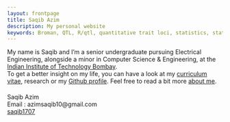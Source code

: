 ```yaml
---
layout: frontpage
title: Saqib Azim
description: My personal website
keywords: Broman, QTL, R/qtl, quantitative trait loci, statistics, statistical genetics, recombination
---
```


My name is Saqib and I’m a senior undergraduate pursuing Electrical Engineering, alongside a minor in Computer Science & Engineering, at the [Indian Institute of Technology Bombay](http://iitb.ac.in/). <br/>
To get a better insight on my life, you can have a look at my [curriculum vitae]({{BASE_PATH}}/assets/saqib_cv.pdf), research or my [Github profile](https://github.com/saqib1707). Feel free to read a bit more [about me](). <br/>

<!-- <div class="navbar">
  <div class="navbar-inner">  
      <ul class="nav">
          <li><a href="{{ BASE_PATH }}/assets/saqib_cv.pdf">cv</a></li>
          <li><a href="https://github.com/saqib1707">github</a></li>
          <li><a href="https://kbroman.org/blog">blog</a></li>
          <li><a href="https://facebook.com/saqib1707">Facebook</a></li>
      </ul>
  </div>
</div> -->

<!-- <table class="wide">
<tr>
  <td class="left">
    <a href="pages/publpics/iplotCorr.html">
        <img src="assets/publpics/iplotCorr.png" alt="R/qtlcharts example" title="R/qtlcharts example"/>
    </a>
  </td>
  <td class="right">
    <a href="pages/publpics/tian2016_fig4.html">
        <img src="assets/publpics/tian2016_fig4.png" alt="Tian et
        al. (2016) Fig 4" title="Tian et al. (2016) Fig 4"/>
    </a>
  </td>
</tr>
<tr>
  <td class="left">
    <a href="pages/publpics/samplemixups_fig7.html">
        <img src="assets/publpics/samplemixups_fig7.png" alt="Broman et al. (2013) Fig 7" title="Broman et al. (2013) Fig 7"/>
    </a>
  </td>
  <td class="right">
    <a href="pages/publpics/isletc6_fig4.html">
        <img src="assets/publpics/isletc6_fig4.png" alt="Tian et al. (2015) Fig 4" title="Tian et al. (2015) Fig 4"/>
    </a>
  </td>
</tr>
</table> -->

<!-- <div class="navbar">
  <div class="navbar-inner">
      <ul class="nav">
          <li><a href="morefigs.html">see more figures</a></li>
      </ul>
  </div>
</div>
 -->

 <div class="container">
<h4><a name="contact"></a></h4>
    <div class="row-fluid">
        <div class="span5">
            Saqib Azim <br/>
            Email : azimsaqib10@gmail.com
        </div>
        <!-- <div class="span5">
            Saqib Azim<br/>
            <a href="https://www.biostat.wisc.edu">Department of Biostatistics &amp; Medical Informatics</a><br/>
            <a href="https://www.wisc.edu">University of Wisconsin&ndash;Madison</a><br/>
            <a href="https://map.wisc.edu/s/2tie3nen">2126 Genetics/Biotechnology Center</a><br/>
            425 Henry Mall<br/>
            Madison, Wisconsin 53706<br/>
            USA<br/><br/>
            <div id="hide_email">
            Email: <code>bro</code><b>I</b><code>man</code><b>don't</b><code>@</code><b>want</b><code></code><b>spam!
            </b><code></code><b>So</b><code></code><b>please</b><code>wi</code><b>leave
            </b><code>sc</code><b>me</b><code>.</code><b>alone</b><code>e</code><b>!</b><code>du</code><br/>
            Phone: 608-262-4633
            </div>
        </div> -->
        <!-- <div class="span2">
        <a href="../assets/pics/karl_2014-03-30.jpg">
            <img src="../assets/pics/karl_2014-03-30_small.jpg"
                  title="Karl Broman" alt="Karl Broman"/></a>
        </div> -->
        <div class="span2">
          <a href="https://github.com/saqib1707">saqib1707</a>
        </div>
    </div>
</div>